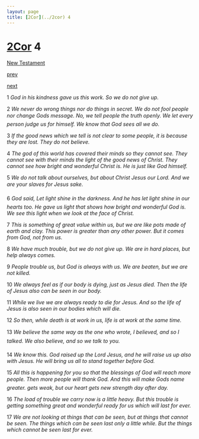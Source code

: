 ```yaml
---
layout: page
title: [2Cor](../2cor) 4
---
```


# [2Cor](../2cor) 4

[New Testament](/new-testament)


[prev](2cor-3.html)


[next](2cor-5.html)

1 _God in his kindness gave us this work. So we do not give up._

2 _We never do wrong things nor do things in secret. We do not fool people nor change Gods message. No, we tell people the truth openly. We let every person judge us for himself. We know that God sees all we do._

3 _If the good news which we tell is not clear to some people, it is because they are lost.  They do not believe._

4 _The god of this world has covered their minds so they cannot see. They cannot see with their minds the light of the good news of Christ. They cannot see how bright and wonderful Christ is. He is just like God himself._

5 _We do not talk about ourselves, but about Christ Jesus our Lord. And we are your slaves for Jesus sake._

6 _God said, Let light shine in the darkness. And he has let light shine in our hearts too. He gave us light that shows how bright and wonderful God is. We see this light when we look at the face of Christ._

7 _This is something of great value within us, but we are like pots made of earth and clay.  This power is greater than any other power. But it comes from God, not from us._

8 _We have much trouble, but we do not give up. We are in hard places, but help always comes._

9 _People trouble us, but God is always with us. We are beaten, but we are not killed._

10 _We always feel as if our body is dying, just as Jesus died. Then the life of Jesus also can be seen in our body._

11 _While we live we are always ready to die for Jesus. And so the life of Jesus is also seen in our bodies which will die._

12 _So then, while death is at work in us, life is at work at the same time._

13 _We believe the same way as the one who wrote, I believed, and so I talked. We also believe, and so we talk to you._

14 _We know this. God raised up the Lord Jesus, and he will raise us up also with Jesus. He will bring us all to stand together before God._

15 _All this is happening for you so that the blessings of God will reach more people. Then more people will thank God. And this will make Gods name greater. gets weak, but our heart gets new strength day after day._

16 _The load of trouble we carry now is a little heavy. But this trouble is getting something great and wonderful ready for us which will last for ever._

17 _We are not looking at things that can be seen, but at things that cannot be seen. The things which can be seen last only a little while. But the things which cannot be seen last for ever._

